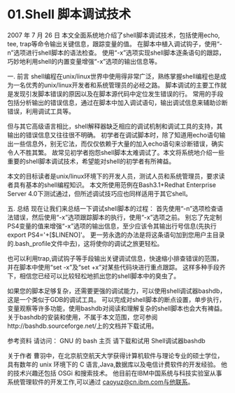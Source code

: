 # 01.Shell 脚本调试技术

2007 年 7 月 26 日
本文全面系统地介绍了shell脚本调试技术，包括使用echo, tee, trap等命令输出关键信息，跟踪变量的值。
在脚本中植入调试钩子，使用“-n”选项进行shell脚本的语法检查。
使用“-x”选项实现shell脚本逐条语句的跟踪，巧妙地利用shell的内置变量增强“-x”选项的输出信息等。

一. 前言
shell编程在unix/linux世界中使用得非常广泛，熟练掌握shell编程也是成为一名优秀的unix/linux开发者和系统管理员的必经之路。
脚本调试的主要工作就是发现引发脚本错误的原因以及在脚本源代码中定位发生错误的行。
常用的手段包括分析输出的错误信息，通过在脚本中加入调试语句，输出调试信息来辅助诊断错误，利用调试工具等。

但与其它高级语言相比，shell解释器缺乏相应的调试机制和调试工具的支持，其输出的错误信息又往往很不明确。
初学者在调试脚本时，除了知道用echo语句输出一些信息外，别无它法，而仅仅依赖于大量的加入echo语句来诊断错误，确实令人不胜其繁。
故常见初学者抱怨shell脚本太难调试了。本文将系统地介绍一些重要的shell脚本调试技术，希望能对shell的初学者有所裨益。

本文的目标读者是unix/linux环境下的开发人员，测试人员和系统管理员，要求读者具有基本的shell编程知识。
本文所使用范例在Bash3.1+Redhat Enterprise Server 4.0下测试通过，但所述调试技巧应也同样适用于其它shell。


五. 总结
现在让我们来总结一下调试shell脚本的过程：
首先使用“-n”选项检查语法错误，然后使用“-x”选项跟踪脚本的执行，使用“-x”选项之前。
别忘了先定制PS4变量的值来增强“-x”选项的输出信息，至少应该令其输出行号信息(先执行export PS4='+[$LINENO]'。
更一劳永逸的办法是将这条语句加到您用户主目录的.bash_profile文件中去)，这将使你的调试之旅更轻松。

也可以利用trap,调试钩子等手段输出关键调试信息，快速缩小排查错误的范围，并在脚本中使用“set -x”及“set +x”对某些代码块进行重点跟踪。
这样多种手段齐下，相信您已经可以比较轻松地抓出您的shell脚本中的臭虫了。

如果您的脚本足够复杂，还需要更强的调试能力，可以使用shell调试器bashdb，这是一个类似于GDB的调试工具。
可以完成对shell脚本的断点设置，单步执行，变量观察等许多功能，使用bashdb对阅读和理解复杂的shell脚本也会大有裨益。
关于bashdb的安装和使用，不属于本文范围，您可参阅http://bashdb.sourceforge.net/上的文档并下载试用。

参考资料
请访问： GNU 的 bash 主页 
请下载和试用 Shell调试器bashdb

关于作者
曹羽中，在北京航空航天大学获得计算机软件与理论专业的硕士学位，具有数年的 unix 环境下的 C 语言,Java,数据库以及电信计费软件的开发经验。
他的技术兴趣还包括 OSGi 和搜索技术。
他目前在IBM中国系统与科技实验室从事系统管理软件的开发工作,可以通过 caoyuz@cn.ibm.com与他联系。

